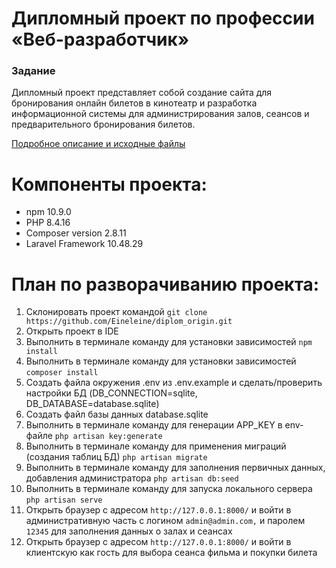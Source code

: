 # Дипломный проект по профессии «Веб-разработчик»
### Задание

Дипломный проект представляет собой создание сайта для бронирования онлайн билетов в кинотеатр и разработка информационной системы для администрирования залов, сеансов и предварительного бронирования билетов.

[Подробное описание и исходные файлы](https://github.com/netology-code/fs-2-diplom)

# Компоненты проекта:
- npm 10.9.0
- PHP 8.4.16 
- Composer version 2.8.11 
- Laravel Framework 10.48.29

# План по разворачиванию проекта:
1. Склонировать проект командой `git clone https://github.com/Eineleine/diplom_origin.git`
2. Открыть проект в IDE
3. Выполнить в терминале команду для установки зависимостей `npm install`
4. Выполнить в терминале команду для установки зависимостей `composer install`
4. Создать файла окружения .env из .env.example и сделать/проверить настройки БД (DB_CONNECTION=sqlite, DB_DATABASE=database.sqlite) 
5. Cоздать файл базы данных database.sqlite
6. Выполнить в терминале команду для генерации APP_KEY в env-файле `php artisan key:generate`
7. Выполнить в терминале команду для применения миграций (создания таблиц БД) `php artisan migrate` 
8. Выполнить в терминале команду для заполнения первичных данных, добавления администратора `php artisan db:seed`
9. Выполнить в терминале команду для запуска локального сервера `php artisan serve`
10. Открыть браузер с адресом `http://127.0.0.1:8000/` и войти в административную часть с логином `admin@admin.com,` и паролем `12345` для заполнения данных о залах и сеансах
11. Открыть браузер с адресом `http://127.0.0.1:8000/` и войти в клиентскую как гость для выбора сеанса фильма и покупки билета
    
